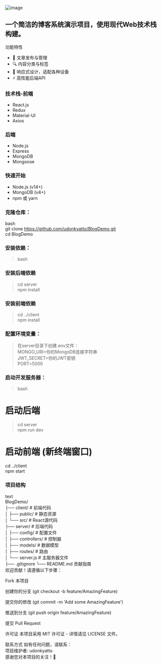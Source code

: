 ![image](https://github.com/user-attachments/assets/f0f2ca26-1d87-4faa-a658-05cd6a5b36b9)
## 一个简洁的博客系统演示项目，使用现代Web技术栈构建。

功能特性
- 📝 文章发布与管理
- 🔍 内容分类与标签
- 🎨 响应式设计，适配各种设备
- ⚡ 高性能后端API

### 技术栈-前端
- React.js  
- Redux  
- Material-UI  
- Axios  

### 后端
- Node.js
- Express
- MongoDB
- Mongoose

### 快速开始
- Node.js (v14+)
- MongoDB (v4+)
- npm 或 yarn

### 克隆仓库：
bash   
git clone https://github.com/udonkyatto/BlogDemo.git  
cd BlogDemo
### 安装依赖：  
> bash
### 安装后端依赖
> cd server  
npm install

### 安装前端依赖
> cd ../client  
npm install  
### 配置环境变量：  
> 在server目录下创建.env文件：  
MONGO_URI=你的MongoDB连接字符串  
JWT_SECRET=你的JWT密钥  
PORT=5000  
### 启动开发服务器：  

> bash
# 启动后端
> cd server  
npm run dev

# 启动前端 (新终端窗口)
cd ../client  
npm start  
### 项目结构  
text  
BlogDemo/  
├── client/                # 前端代码  
│   ├── public/            # 静态资源  
│   └── src/               # React源代码  
├── server/                # 后端代码  
│   ├── config/            # 配置文件  
│   ├── controllers/       # 控制器  
│   ├── models/            # 数据模型  
│   ├── routes/            # 路由  
│   └── server.js          # 主服务器文件  
├── .gitignore
└── README.md
贡献指南  
欢迎贡献！请遵循以下步骤：  
  
Fork 本项目  

创建你的分支 (git checkout -b feature/AmazingFeature)  

提交你的修改 (git commit -m 'Add some AmazingFeature')  

推送到分支 (git push origin feature/AmazingFeature)  

提交 Pull Request  

许可证
本项目采用 MIT 许可证 - 详情请见 LICENSE 文件。  

联系方式
如有任何问题，请联系：  
项目维护者: udonkyatto  
感谢您对本项目的关注！🚀  